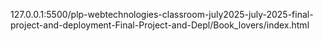 127.0.0.1:5500/plp-webtechnologies-classroom-july2025-july-2025-final-project-and-deployment-Final-Project-and-Depl/Book_lovers/index.html
